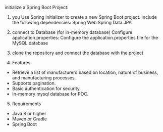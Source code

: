 initialize a Spring Boot Project:

1. you Use Spring Initializer to create a new Spring Boot project.
Include the following dependencies:
Spring Web
Spring Data JPA

2. connect to Database (for in-memory database)
   Configure application.properties:
   Configure the application.properties file for the MySQL database

3. clone the repository and connect the database with the project
 
4. Features

- Retrieve a list of manufacturers based on location, nature of business, and manufacturing processes.
- Supports pagination.
- Basic authentication for security.
- In-memory mysql database for POC.

5. Requirements

- Java 8 or higher
- Maven or Gradle
- Spring Boot
